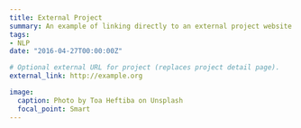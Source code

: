 ```yaml
---
title: External Project
summary: An example of linking directly to an external project website using `external_link`.
tags:
- NLP
date: "2016-04-27T00:00:00Z"

# Optional external URL for project (replaces project detail page).
external_link: http://example.org

image:
  caption: Photo by Toa Heftiba on Unsplash
  focal_point: Smart
---
```

